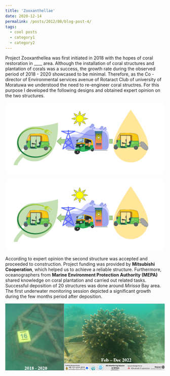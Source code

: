 ```yaml
---
title: 'Zooxanthellae'
date: 2020-12-14
permalink: /posts/2012/08/blog-post-4/
tags:
  - cool posts
  - category1
  - category2
---
```


Project Zooxanthellea was first initiated in 2018 with the hopes of coral restoration in ____ area. Although the installation of coral structures and plantation of corals was a success, the growth rate during the observed period of 2018 - 2020 showcased to be minimal. Therefore, as the Co - director of Environmental services avenue of Rotaract Club of university of Moratuwa we understood the need to re-engineer coral structres. 
For this purpose I developed the following designs and obtained expert opinion on the two structures.
<p align="center"><img src="../images/Picture5.png" width="500"/></p><p align="center"><img src="../images/Picture5.png" width="500"/></p>

According to expert opinion the second structure was accepted and proceeded to construction. Project funding was provided by <b>Mitsubishi Cooperation</b>, which helped us to achieve a reliable structure. Furthermore, oceanographers from <b>Marine Environment Protection Authority (MEPA)</b> shared knowledge on coral plantation and carried out related tasks. Successful deposition of 20 structures was done around *Mirissa* Bay area. The first underwater monitoring session depicted a significant growth during the few months period after deposition.
<p align="center"><img src="../images/zooxanthellae.png" width="700"/>
